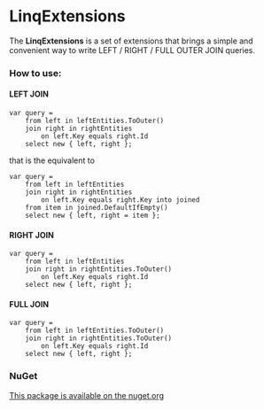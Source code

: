 # LinqExtensions

The **LinqExtensions** is a set of extensions that brings a simple and convenient way to write LEFT / RIGHT / FULL OUTER JOIN queries.

### How to use:

#### LEFT JOIN

```
var query =
    from left in leftEntities.ToOuter()
    join right in rightEntities
        on left.Key equals right.Id
    select new { left, right };
```

that is the equivalent to

```
var query =
    from left in leftEntities
    join right in rightEntities
        on left.Key equals right.Key into joined
    from item in joined.DefaultIfEmpty()
    select new { left, right = item };
```

#### RIGHT JOIN

```
var query =
    from left in leftEntities
    join right in rightEntities.ToOuter()
        on left.Key equals right.Id
    select new { left, right };
```

#### FULL JOIN

```
var query =
    from left in leftEntities.ToOuter()
    join right in rightEntities.ToOuter()
        on left.Key equals right.Id
    select new { left, right };
```

### NuGet

[This package is available on the nuget.org](https://www.nuget.org/packages/LinqExtensions_leverindev)

